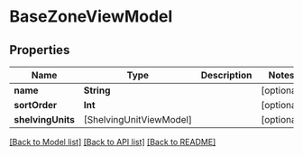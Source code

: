 # BaseZoneViewModel

## Properties
Name | Type | Description | Notes
------------ | ------------- | ------------- | -------------
**name** | **String** |  | [optional] 
**sortOrder** | **Int** |  | [optional] 
**shelvingUnits** | [ShelvingUnitViewModel] |  | [optional] 

[[Back to Model list]](../README.md#documentation-for-models) [[Back to API list]](../README.md#documentation-for-api-endpoints) [[Back to README]](../README.md)


